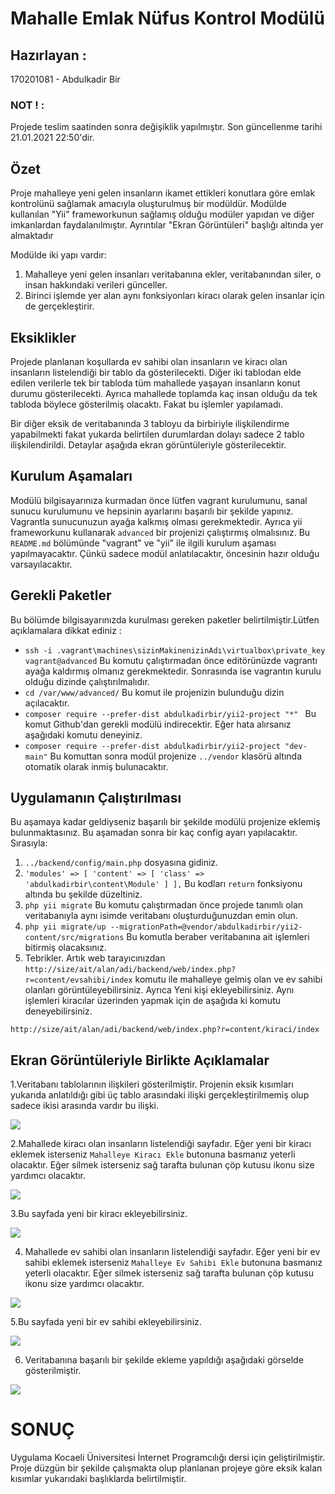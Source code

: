 # Mahalle Emlak Nüfus Kontrol Modülü
 
## Hazırlayan :
170201081 - Abdulkadir Bir
### NOT ! : 
Projede teslim saatinden sonra değişiklik yapılmıştır. Son güncellenme tarihi 21.01.2021 22:50'dir.

## Özet
 Proje mahalleye yeni gelen insanların ikamet ettikleri konutlara göre emlak kontrolünü sağlamak amacıyla oluşturulmuş bir modüldür. Modülde kullanılan "Yii" frameworkunun sağlamış olduğu modüler yapıdan ve diğer imkanlardan faydalanılmıştır. Ayrıntılar "Ekran Görüntüleri" başlığı altında yer almaktadır
 
 Modülde iki yapı vardır:
1. Mahalleye yeni gelen insanları veritabanına ekler, veritabanından siler, o insan hakkındaki verileri günceller.
2. Birinci işlemde yer alan aynı fonksiyonları kiracı olarak gelen insanlar için de gerçekleştirir.

## Eksiklikler
Projede planlanan koşullarda ev sahibi olan insanların ve kiracı olan insanların listelendiği bir tablo da gösterilecekti. Diğer iki tablodan elde edilen verilerle tek bir tabloda tüm mahallede yaşayan insanların konut durumu gösterilecekti. Ayrıca mahallede toplamda kaç insan olduğu da tek tabloda böylece gösterilmiş olacaktı. Fakat bu işlemler yapılamadı.

Bir diğer eksik de veritabanında 3 tabloyu da birbiriyle ilişkilendirme yapabilmekti fakat yukarda belirtilen durumlardan dolayı sadece 2 tablo ilişkilendirildi. Detaylar aşağıda ekran görüntüleriyle gösterilecektir.

## Kurulum Aşamaları 
Modülü bilgisayarınıza kurmadan önce lütfen vagrant kurulumunu, sanal sunucu kurulumunu ve hepsinin ayarlarını başarılı bir şekilde yapınız. Vagrantla sunucunuzun ayağa kalkmış olması gerekmektedir. Ayrıca yii frameworkunu kullanarak `advanced` bir projenizi çalıştırmış olmalısınız. Bu `README.md` bölümünde "vagrant" ve "yii" ile ilgili kurulum aşaması yapılmayacaktır. Çünkü sadece modül anlatılacaktır, öncesinin hazır olduğu varsayılacaktır.

## Gerekli Paketler
Bu bölümde bilgisayarınızda kurulması gereken paketler belirtilmiştir.Lütfen açıklamalara dikkat ediniz :
- `ssh -i .vagrant\machines\sizinMakinenizinAdı\virtualbox\private_key vagrant@advanced` Bu komutu çalıştırmadan önce editörünüzde vagrantı ayağa kaldırmış olmanız gerekmektedir. Sonrasında ise vagrantın kurulu olduğu dizinde çalıştırılmalıdır.
- `cd /var/www/advanced/` Bu komut ile projenizin bulunduğu dizin açılacaktır.
- `composer require --prefer-dist abdulkadirbir/yii2-project "*" ` Bu komut Github'dan gerekli modülü indirecektir. Eğer hata alırsanız aşağıdaki komutu deneyiniz.
- `composer require --prefer-dist abdulkadirbir/yii2-project "dev-main"` Bu komuttan sonra modül projenize `../vendor` klasörü altında otomatik olarak inmiş bulunacaktır.

## Uygulamanın Çalıştırılması
Bu aşamaya kadar geldiyseniz başarılı bir şekilde modülü projenize eklemiş bulunmaktasınız. Bu aşamadan sonra bir kaç config ayarı yapılacaktır. Sırasıyla:
1. `../backend/config/main.php` dosyasına gidiniz.
2. `'modules' => [
        'content' => [
           'class' => 'abdulkadirbir\content\Module'
        ]
    ],` 
    Bu kodları `return` fonksiyonu altında bu şekilde düzeltiniz.  
 3. `php yii migrate` Bu komutu çalıştırmadan önce projede tanımlı olan veritabanıyla aynı isimde veritabanı oluşturduğunuzdan emin olun.
 4. `php yii migrate/up --migrationPath=@vendor/abdulkadirbir/yii2-content/src/migrations` Bu komutla beraber veritabanına ait işlemleri bitirmiş olacaksınız.
 5. Tebrikler. Artık web tarayıcınızdan `http://size/ait/alan/adi/backend/web/index.php?r=content/evsahibi/index` komutu ile mahalleye gelmiş olan ve ev sahibi olanları görüntüleyebilirsiniz. Ayrıca Yeni kişi ekleyebilirsiniz. Aynı işlemleri kiracılar üzerinden yapmak için de aşağıda ki komutu deneyebilirsiniz.
 
 `http://size/ait/alan/adi/backend/web/index.php?r=content/kiraci/index`


## Ekran Görüntüleriyle Birlikte Açıklamalar
1.Veritabanı tablolarının ilişkileri gösterilmiştir. Projenin eksik kısımları yukarıda anlatıldığı gibi üç tablo arasındaki ilişki gerçekleştirilmemiş olup sadece ikisi arasında vardır bu ilişki.

![](imgs/Screenshot_1.png)

2.Mahallede kiracı olan insanların listelendiği sayfadır. Eğer yeni bir kiracı eklemek isterseniz `Mahalleye Kiracı Ekle` butonuna basmanız yeterli olacaktır. Eğer silmek isterseniz sağ tarafta bulunan çöp kutusu ikonu size yardımcı olacaktır.

![](imgs/Screenshot_2.png)

3.Bu sayfada yeni bir kiracı ekleyebilirsiniz.

![](imgs/Screenshot_3.png)

4. Mahallede ev sahibi olan insanların listelendiği sayfadır. Eğer yeni bir ev sahibi eklemek isterseniz `Mahalleye Ev Sahibi Ekle` butonuna basmanız yeterli olacaktır. Eğer silmek isterseniz sağ tarafta bulunan çöp kutusu ikonu size yardımcı olacaktır.

![](imgs/Screenshot_4.png)

5.Bu sayfada yeni bir ev sahibi ekleyebilirsiniz.

![](imgs/Screenshot_5.png)

6. Veritabanına başarılı bir şekilde ekleme yapıldığı aşağıdaki görselde gösterilmiştir.

![](imgs/Screenshot_6.png)



# SONUÇ 
Uygulama Kocaeli Üniversitesi İnternet Programcılığı dersi için geliştirilmiştir. Proje düzgün bir şekilde çalışmakta olup planlanan projeye göre eksik kalan kısımlar yukarıdaki başlıklarda belirtilmiştir.
